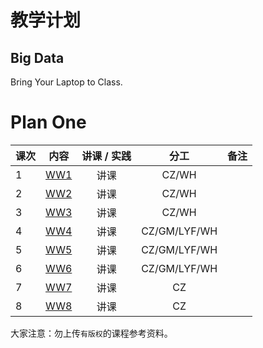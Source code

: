 # 教学计划

## Big Data

Bring Your Laptop to Class. 

# Plan One

| 课次     |  内容    | 讲课 / 实践     |  分工  |备注       |
| :---      |   :----:    |   :----:    |    :----:    |       ---: |
|   1       | [WW1](./WW1/WW1-Plan.md) |  讲课    |     CZ/WH     |         |
|   2       | [WW2](./WW2/WW2-Plan.md) |  讲课    |     CZ/WH     |         |
|   3       | [WW3](./WW3/WW3-Plan.md) |  讲课    |     CZ/WH     |         |
|   4       | [WW4](./WW4/WW4-Plan.md) |  讲课    |     CZ/GM/LYF/WH     |         |
|   5       | [WW5](./WW5/WW5-Plan.md) |  讲课    |     CZ/GM/LYF/WH      |         |
|   6       | [WW6](./WW6/WW6-Plan.md) |  讲课    |     CZ/GM/LYF/WH     |         |
|   7       | [WW7](./WW7/WW7-Plan.md) |  讲课    |     CZ     |         |
|   8       | [WW8](./WW8/WW8-Plan.md) |  讲课    |     CZ     |         |





大家注意：勿上传``有版权``的课程参考资料。
